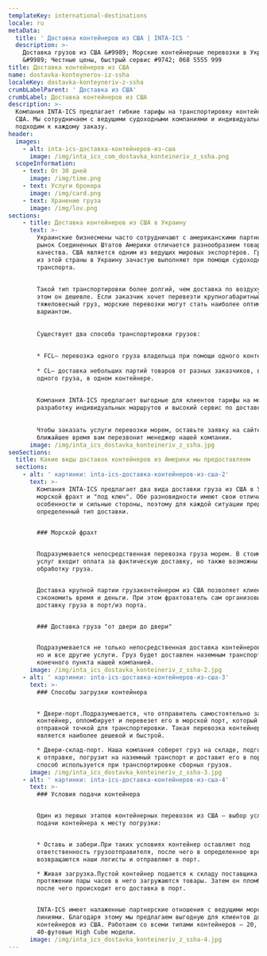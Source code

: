 ```yaml
---
templateKey: international-destinations
locale: ru
metaData:
  title: ' Доставка контейнеров из США | INTA-ICS '
  description: >-
    Доставка грузов из США &#9989; Морские контейнерные перевозки в Украину
    &#9989; Честные цены, быстрый сервис #9742; 068 5555 999
title: Доставка контейнеров из США
name: dostavka-konteynerov-iz-ssha
localeKey: dostavka-konteyneriv-z-ssha
crumbLabelParent: ' Доставка из США'
crumbLabel: Доставка контейнеров из США
description: >-
  Компания INTA-ICS предлагает гибкие тарифы на транспортировку контейнеров из
  США. Мы сотрудничаем с ведущими судоходными компаниями и индивидуально
  подходим к каждому заказу.
header:
  images:
    - alt: inta-ics-доставка-контейнеров-из-сша
      image: /img/inta_ics_com_dostavka_konteineriv_z_ssha.png
  scopeInformation:
    - text: От 30 дней
      image: /img/time.png
    - text: Услуги брокера
      image: /img/card.png
    - text: Хранение груза
      image: /img/lov.png
sections:
    - title: Доставка контейнеров из США в Украину
      text: >-
        Украинские бизнесмены часто сотрудничают с американскими партнерами, так как
        рынок Соединенных Штатов Америки отличается разнообразием товаров высокого
        качества. США является одним из ведущих мировых экспортеров. Грузоперевозки
        из этой страны в Украину зачастую выполняют при помощи судоходного
        транспорта.
    
    
        Такой тип транспортировки более долгий, чем доставка по воздуху, однако при
        этом он дешевле. Если заказчик хочет перевезти крупногабаритный или
        тяжеловесный груз, морские перевозки могут стать наиболее оптимальным
        вариантом.
    
    
        Существует два способа транспортировки грузов:
    
    
        * FCL— перевозка одного груза владельца при помощи одного контейнера;
    
        * CL— доставка небольших партий товаров от разных заказчиков, в составе
        одного груза, в одном контейнере.
    
    
        Компания INTA-ICS предлагает выгодные для клиентов тарифы на морской фрахт,
        разработку индивидуальных маршрутов и высокий сервис по доставке из США.
    
    
        Чтобы заказать услуги перевозки морем, оставьте заявку на сайте и в
        ближайшее время вам перезвонит менеджер нашей компании.
      image: /img/inta_ics_dostavka_konteineriv_z_ssha.jpg
seoSections:
  title: Какие виды доставок контейнеров из Америки мы предоставляем
  sections:
    - alt: ' картинки: inta-ics-доставка-контейнеров-из-сша-2'
      text: >-
        Компания INTA-ICS предлагает два вида доставки груза из США в Украину —
        морской фрахт и "под ключ". Обе разновидности имеют свои отличительные
        особенности и сильные стороны, поэтому для каждой ситуации предусмотрен
        определенный тип доставки.


        ### Морской фрахт


        Подразумевается непосредственная перевозка груза морем. В стоимость
        услуг входит оплата за фактическую доставку, но также возможны сборы за
        обработку груза.


        Доставка крупной партии грузаконтейнером из США позволяет клиентам
        сэкономить время и деньги. При этом фрахтователь сам организовывает
        доставку груза в порт/из порта.


        ### Доставка груза "от двери до двери"


        Подразумевается не только непосредственная доставка контейнеров из США,
        но и все другие услуги. Груз будет доставлен наземным транспортом до
        конечного пункта нашей компанией.
      image: /img/inta_ics_dostavka_konteineriv_z_ssha-2.jpg
    - alt: ' картинки: inta-ics-доставка-контейнеров-из-сша-3'
      text: >-
        ### Способы загрузки контейнера


        * Двери-порт.Подразумевается, что отправитель самостоятельно загрузит
        контейнер, опломбирует и перевезет его в морской порт, который является
        отправной точкой для транспортировки. Такая перевозка контейнера из США
        является наиболее дешевой и быстрой.

        * Двери-склад-порт. Наша компания соберет груз на складе, подготовит его
        к отправке, погрузит на наземный транспорт и доставит его в порт. Такой
        способ используется при транспортировке сборных грузов.
      image: /img/inta_ics_dostavka_konteineriv_z_ssha-3.jpg
    - alt: ' картинки: inta-ics-доставка-контейнеров-из-сша-4'
      text: >-
        ### Условия подачи контейнера


        Один из первых этапов контейнерных перевозок из США — выбор условий
        подачи контейнера к месту погрузки:


        * Оставь и забери.При таких условиях контейнер оставляют под
        ответственность грузоотправителя, после чего в определенное время за ним
        возвращаются наши логисты и отправляют в порт.

        * Живая загрузка.Пустой контейнер подается к складу поставщика. На
        протяжении пары часов в него загружаются товары. Затем он пломбируется,
        после чего происходит его доставка в порт.


        INTA-ICS имеет налаженные партнерские отношения с ведущими морскими
        линиями. Благодаря этому мы предлагаем выгодную для клиентов доставку
        контейнеров из США. Работаем со всеми типами контейнеров — 20, 40 и
        40-футовые High Cube модели.
      image: /img/inta_ics_dostavka_konteineriv_z_ssha-4.jpg
---
```

